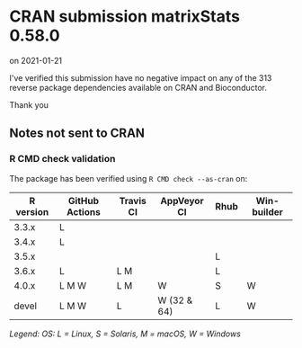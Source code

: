 # CRAN submission matrixStats 0.58.0

on 2021-01-21

I've verified this submission have no negative impact on any of the 313 reverse package dependencies available on CRAN and Bioconductor.

Thank you


## Notes not sent to CRAN

### R CMD check validation

The package has been verified using `R CMD check --as-cran` on:

| R version | GitHub Actions | Travis CI | AppVeyor CI | Rhub | Win-builder |
| --------- | -------------- | --------- | ----------- | ---- | ----------- |
| 3.3.x     | L              |           |             |      |             |
| 3.4.x     | L              |           |             |      |             |
| 3.5.x     |                |           |             | L    |             |
| 3.6.x     | L              | L M       |             | L    |             |
| 4.0.x     | L M W          | L M       | W           |   S  | W           |
| devel     | L M W          | L         | W (32 & 64) | L    | W           |

*Legend: OS: L = Linux, S = Solaris, M = macOS, W = Windows*
